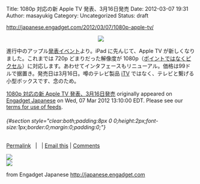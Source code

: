 Title: 1080p 対応の新 Apple TV 発表、3月16日発売
Date: 2012-03-07 19:31
Author: masayukig
Category: Uncategorized
Status: draft

http://japanese.engadget.com/2012/03/07/1080p-apple-tv/  
  

<div style="text-align:center;">

![](http://www.blogcdn.com/www.engadget.com/media/2012/03/apple-ipad-3-ipad-hd-liveblog-2886.jpg)

</div>

  
進行中のアップル[発表イベント](http://japanese.engadget.com/2012/03/07/ipad/)より。iPad
に先んじて、Apple TV が新しくなりました。これまでは 720p
どまりだった解像度が
1080p（[ポイントではなくピクセル](http://sankei.jp.msn.com/economy/news/120307/biz12030711130016-n1.htm)）に対応します。あわせてインタフェースもリニューアル。価格は99ドルで据置き。発売日は3月16日。噂のテレビ製品
[iTV](http://japanese.engadget.com/tag/iTV/)
ではなく、テレビと繋げる小型ボックスです、念のため。

[1080p 対応の新 Apple TV
発表、3月16日発売](http://japanese.engadget.com/2012/03/07/1080p-apple-tv/)
originally appeared on [Engadget Japanese](http://japanese.engadget.com)
on Wed, 07 Mar 2012 13:10:00 EDT. Please see our [terms for use of
feeds](http://www.weblogsinc.com/feed-terms/).

######  {#section style="clear:both;padding:8px 0 0;height:2px;font-size:1px;border:0;margin:0;padding:0;"}

[Permalink](http://japanese.engadget.com/2012/03/07/1080p-apple-tv/ "Permanent link to this entry") 
 |   | [Email
this](http://japanese.engadget.com/forward/20188193/ "Send this entry to a friend via email") | [Comments](http://japanese.engadget.com/2012/03/07/1080p-apple-tv/#comments "View reader comments on this entry")

[![](http://feedads.g.doubleclick.net/~a/2mzE2xjJmPXzwlN2R4_xH-RAdIQ/0/di)](http://feedads.g.doubleclick.net/~a/2mzE2xjJmPXzwlN2R4_xH-RAdIQ/0/da)  
[![](http://feedads.g.doubleclick.net/~a/2mzE2xjJmPXzwlN2R4_xH-RAdIQ/1/di)](http://feedads.g.doubleclick.net/~a/2mzE2xjJmPXzwlN2R4_xH-RAdIQ/1/da)

  
  
from Engadget Japanese http://japanese.engadget.com
